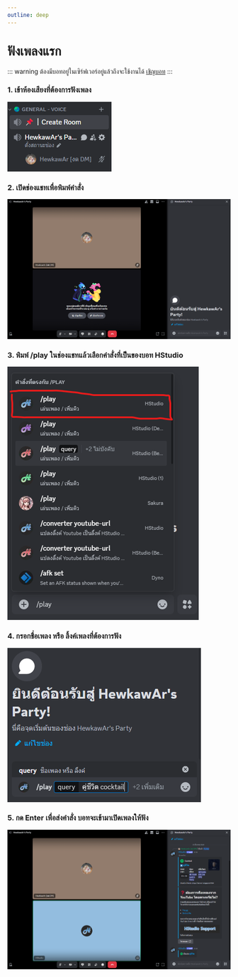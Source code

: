 ```yaml
---
outline: deep
---
```


# ฟังเพลงแรก

::: warning
ต้องมีบอทอยู่ในเซิร์ฟเวอร์อยู่แล้วถึงจะใช้งานได้ [เชิญบอท](./invite-bot.md)
:::

### 1. เข้าห้องเสียงที่ต้องการฟังเพลง

![Step 1](../../assets/start-listening-1.png)

### 2. เปิดช่องแชทเพื่อพิมพ์คำสั่ง

![Step 2](../../assets/start-listening-2.png)

### 3. พิมพ์ /play ในช่องแชทแล้วเลือกคำสั่งที่เป็นของบอท HStudio

![Step 3](../../assets/start-listening-3.png)

### 4. กรอกชื่อเพลง หรือ ลิ้งค์เพลงที่ต้องการฟัง

![Step 4](../../assets/start-listening-4.png)

### 5. กด Enter เพื่อส่งคำสั่ง บอทจะเข้ามาเปิดเพลงให้ฟัง

![Step 5](../../assets/start-listening-5.png)
